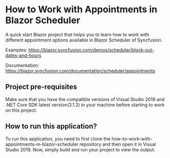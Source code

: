 # How to Work with Appointments in Blazor Scheduler    

A quick start Blazor project that helps you to learn how to work with different appointment options available in Blazor Scheduler of Syncfusion.
 
Examples:
https://blazor.syncfusion.com/demos/scheduler/block-out-dates-and-hours 

Documentation: https://blazor.syncfusion.com/documentation/scheduler/appointments

## Project pre-requisites
Make sure that you have the compatible versions of Visual Studio 2019 and .NET Core SDK latest version(3.1.2) in your machine before starting to work on this project.

## How to run this application?
To run this application, you need to first clone the how-to-work-with-appointments-in-blazor-scheduler repository and then open it in Visual Studio 2019. Now, simply build and run your project to view the output.

